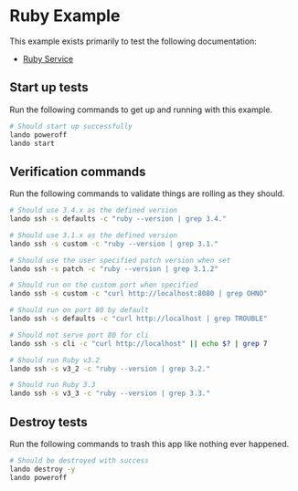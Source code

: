 Ruby Example
============

This example exists primarily to test the following documentation:

* [Ruby Service](https://docs.devwithlando.io/tutorials/ruby.html)

Start up tests
--------------

Run the following commands to get up and running with this example.

```bash
# Should start up successfully
lando poweroff
lando start
```

Verification commands
---------------------

Run the following commands to validate things are rolling as they should.

```bash
# Should use 3.4.x as the defined version
lando ssh -s defaults -c "ruby --version | grep 3.4."

# Should use 3.1.x as the defined version
lando ssh -s custom -c "ruby --version | grep 3.1."

# Should use the user specified patch version when set
lando ssh -s patch -c "ruby --version | grep 3.1.2"

# Should run on the custom port when specified
lando ssh -s custom -c "curl http://localhost:8080 | grep OHNO"

# Should run on port 80 by default
lando ssh -s defaults -c "curl http://localhost | grep TROUBLE"

# Should not serve port 80 for cli
lando ssh -s cli -c "curl http://localhost" || echo $? | grep 7

# Should run Ruby v3.2
lando ssh -s v3_2 -c "ruby --version | grep 3.2."

# Should run Ruby 3.3
lando ssh -s v3_3 -c "ruby --version | grep 3.3."
```

Destroy tests
-------------

Run the following commands to trash this app like nothing ever happened.

```bash
# Should be destroyed with success
lando destroy -y
lando poweroff
```
